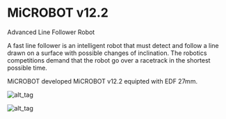 # MiCROBOT v12.2
Advanced Line Follower Robot

A fast line follower is an intelligent robot that must detect
and follow a line drawn on a surface with possible changes of inclination.
The robotics competitions demand that the robot go over a racetrack
in the shortest possible time. 

MiCROBOT developed MiCROBOT v12.2 equipted with EDF 27mm.

![alt_tag](https://raw.githubusercontent.com/julkifli/microbot_v12.2/master/images/DIAGRAM-MICROBOT-V12.2-small.jpg)

![alt_tag](https://raw.githubusercontent.com/julkifli/microbot_v12.2/master/images/microbot3.jpg)
